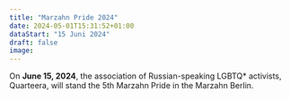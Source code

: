 ```yaml
---
title: "Marzahn Pride 2024"
date: 2024-05-01T15:31:52+01:00
dataStart: "15 Juni 2024"
draft: false
image:
---
```

On **June 15, 2024**, the association of Russian-speaking LGBTQ* activists, Quarteera, will stand the 5th Marzahn Pride in the Marzahn Berlin.



